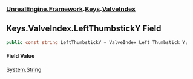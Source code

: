 ### [UnrealEngine.Framework](UnrealEngine_Framework.md 'UnrealEngine.Framework').[Keys](Keys.md 'UnrealEngine.Framework.Keys').[ValveIndex](Keys_ValveIndex.md 'UnrealEngine.Framework.Keys.ValveIndex')
## Keys.ValveIndex.LeftThumbstickY Field
```csharp
public const string LeftThumbstickY = ValveIndex_Left_Thumbstick_Y;
```
#### Field Value
[System.String](https://docs.microsoft.com/en-us/dotnet/api/System.String 'System.String')
